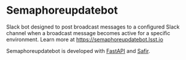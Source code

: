 # Semaphoreupdatebot

Slack bot designed to post broadcast messages to a configured Slack channel when a broadcast message becomes active for a specific environment.
Learn more at https://semaphoreupdatebot.lsst.io

Semaphoreupdatebot is developed with [FastAPI](https://fastapi.tiangolo.com) and [Safir](https://safir.lsst.io).
